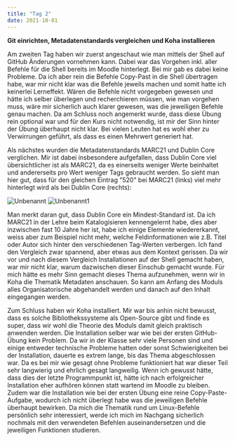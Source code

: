 ```yaml
---
title: "Tag 2"
date: 2021-10-01
---
```


**Git einrichten, Metadatenstandards vergleichen und Koha installieren**

Am zweiten Tag haben wir zuerst angeschaut wie man mittels der Shell auf GitHub Änderungen vornehmen kann. Dabei war das Vorgehen inkl. aller Befehle für die Shell bereits im Moodle hinterlegt. Bei mir gab es dabei keine Probleme. Da ich aber rein die Befehle Copy-Past in die Shell übertragen habe, war mir nicht klar was die Befehle jeweils machen und somit hatte ich keinerlei Lerneffekt. Wären die Befehle nicht vorgegeben gewesen und hätte ich selber überlegen und recherchieren müssen, wie man vorgehen muss, wäre mir sicherlich auch klarer gewesen, was die jeweiligen Befehle genau machen. Da am Schluss noch angemerkt wurde, dass diese Übung rein optional war und für den Kurs nicht notwendig, ist mir der Sinn hinter der Übung überhaupt nicht klar. Bei vielen Leuten hat es wohl eher zu Verwirrungen geführt, als dass es einen Mehrwert generiert hat.

Als nächstes wurden die Metadatenstandards MARC21 und Dublin Core verglichen. Mir ist dabei insbesondere aufgefallen, dass Dublin Core viel übersichtlicher ist als MARC21, da es einerseits weniger Werte beinhaltet und andererseits pro Wert weniger Tags gebraucht werden. So sieht man hier gut, dass für den gleichen Eintrag "520" bei MARC21 (links) viel mehr hinterlegt wird als bei Dublin Core (rechts):

![Unbenannt](https://user-images.githubusercontent.com/66202635/136551487-644ae938-9caf-49d0-a955-fa8c8b1c3e8d.JPG) 
![Unbenannt1](https://user-images.githubusercontent.com/66202635/136551510-f0d588db-83fd-4424-bc8a-1b85b9a5deae.JPG) 

Man merkt daran gut, dass Dublin Core ein Mindest-Standard ist. Da ich MARC21 in der Lehre beim Katalogisieren kennengelernt habe, dies aber inzwischen fast 10 Jahre her ist, habe ich einige Elemente wiedererkannt, weiss aber zum Beispiel nicht mehr, welche Feldinformationen wie z.B. Titel oder Autor sich hinter den verschiedenen Tag-Werten verbergen. Ich fand den Vergleich zwar spannend, aber etwas aus dem Kontext gerissen. Da wir vor und nach diesem Vergleich Installationen auf der Shell gemacht haben, war mir nicht klar, warum dazwischen dieser Einschub gemacht wurde. Für mich hätte es mehr Sinn gemacht dieses Thema aufzunehmen, wenn wir in Koha die Thematik Metadaten anschauen. So kann am Anfang des Moduls alles Organisatorische abgehandelt werden und danach auf den Inhalt eingegangen werden.

Zum Schluss haben wir Koha installiert. Mir war bis anhin nicht bewusst, dass es solche Bibliothekssysteme als Open-Source gibt und finde es super, dass wir wohl die Theorie des Moduls damit gleich praktisch anwenden werden. Die Installation selber war wie bei der ersten GitHub-Übung kein Problem. Da wir in der Klasse sehr viele Personen sind und einige entweder technische Probleme hatten oder sonst Schwierigkeiten bei der Installation, dauerte es extrem lange, bis das Thema abgeschlossen war. Da es bei mir wie gesagt ohne Probleme funktioniert hat war dieser Teil sehr langwierig und ehrlich gesagt langweilig. Wenn ich gewusst hätte, dass dies der letzte Programmpunkt ist, hätte ich nach erfolgreicher Installation eher aufhören können statt wartend im Moodle zu bleiben. Zudem war die Installation wie bei der ersten Übung eine reine Copy-Paste-Aufgabe, wodurch ich nicht überlegt habe was die jeweiligen Befehle überhaupt bewirken. Da mich die Thematik rund um Linux-Befehle persönlich sehr interessiert, werde ich mich im Nachgang sicherlich nochmals mit den verwendeten Befehlen auseinandersetzen und die jeweiligen Funktionen studieren.
